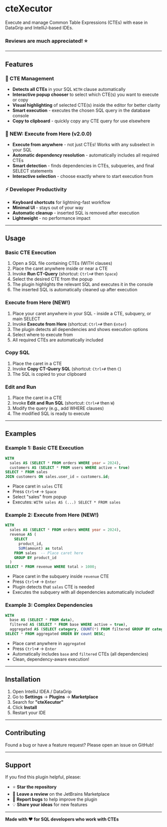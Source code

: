 # cteXecutor

Execute and manage Common Table Expressions (CTEs) with ease in DataGrip and IntelliJ-based IDEs.

### Reviews are much appreciated! ⭐

---

## Features

### 🎯 CTE Management
- **Detects all CTEs** in your SQL `WITH` clause automatically
- **Interactive popup chooser** to select which CTE(s) you want to execute or copy
- **Visual highlighting** of selected CTE(s) inside the editor for better clarity
- **Smart execution** - executes the chosen SQL query in the database console
- **Copy to clipboard** - quickly copy any CTE query for use elsewhere

### 🚀 NEW: Execute from Here (v2.0.0)
- **Execute from anywhere** - not just CTEs! Works with any subselect in your SQL
- **Automatic dependency resolution** - automatically includes all required CTEs
- **Smart detection** - finds dependencies in CTEs, subqueries, and final SELECT statements
- **Interactive selection** - choose exactly where to start execution from

### ⚡ Developer Productivity
- **Keyboard shortcuts** for lightning-fast workflow
- **Minimal UI** - stays out of your way
- **Automatic cleanup** - inserted SQL is removed after execution
- **Lightweight** - no performance impact

---

## Usage

### Basic CTE Execution

1. Open a SQL file containing CTEs (WITH clauses)
2. Place the caret anywhere inside or near a CTE
3. Invoke **Run CT-Query** (shortcut: `Ctrl+#` then `Space`)
4. Select the desired CTE from the popup
5. The plugin highlights the relevant SQL and executes it in the console
6. The inserted SQL is automatically cleaned up after execution

### Execute from Here (NEW!)

1. Place your caret anywhere in your SQL - inside a CTE, subquery, or main SELECT
2. Invoke **Execute from Here** (shortcut: `Ctrl+#` then `Enter`)
3. The plugin detects all dependencies and shows execution options
4. Select where to execute from
5. All required CTEs are automatically included

### Copy SQL

1. Place the caret in a CTE
2. Invoke **Copy CT-Query SQL** (shortcut: `Ctrl+#` then `C`)
3. The SQL is copied to your clipboard

### Edit and Run

1. Place the caret in a CTE
2. Invoke **Edit and Run SQL** (shortcut: `Ctrl+#` then `W`)
3. Modify the query (e.g., add WHERE clauses)
4. The modified SQL is ready to execute

---

## Examples

### Example 1: Basic CTE Execution
```sql
WITH 
  sales AS (SELECT * FROM orders WHERE year = 2024),
  customers AS (SELECT * FROM users WHERE active = true)
SELECT * FROM sales 
JOIN customers ON sales.user_id = customers.id;
```
- Place caret in `sales` CTE
- Press `Ctrl+#` → `Space`
- Select "sales" from popup
- Executes: `WITH sales AS (...) SELECT * FROM sales`

### Example 2: Execute from Here (NEW!)
```sql
WITH 
  sales AS (SELECT * FROM orders WHERE year = 2024),
  revenue AS (
    SELECT 
      product_id,
      SUM(amount) as total
    FROM sales  -- Place caret here
    GROUP BY product_id
  )
SELECT * FROM revenue WHERE total > 1000;
```
- Place caret in the subquery inside `revenue` CTE
- Press `Ctrl+#` → `Enter`
- Plugin detects that `sales` CTE is needed
- Executes the subquery with all dependencies automatically included!

### Example 3: Complex Dependencies
```sql
WITH 
  base AS (SELECT * FROM data),
  filtered AS (SELECT * FROM base WHERE active = true),
  aggregated AS (SELECT category, COUNT(*) FROM filtered GROUP BY category)
SELECT * FROM aggregated ORDER BY count DESC;
```
- Place caret anywhere in `aggregated`
- Press `Ctrl+#` → `Enter`
- Automatically includes `base` and `filtered` CTEs (all dependencies)
- Clean, dependency-aware execution!

---

## Installation

1. Open IntelliJ IDEA / DataGrip
2. Go to **Settings** → **Plugins** → **Marketplace**
3. Search for **"cteXecutor"**
4. Click **Install**
5. Restart your IDE

---

## Contributing

Found a bug or have a feature request? Please open an issue on GitHub!

---

## Support

If you find this plugin helpful, please:
- ⭐ **Star the repository**
- 📝 **Leave a review** on the JetBrains Marketplace
- 🐛 **Report bugs** to help improve the plugin
- 💡 **Share your ideas** for new features

---

**Made with ❤️ for SQL developers who work with CTEs**